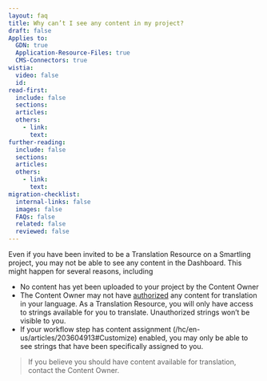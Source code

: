 ```yaml
---
layout: faq
title: Why can’t I see any content in my project?
draft: false
Applies to:
  GDN: true
  Application-Resource-Files: true
  CMS-Connectors: true
wistia:
  video: false
  id:
read-first:
  include: false
  sections:
  articles:
  others:
    - link:
      text:
further-reading:
  include: false
  sections:
  articles:
  others:
    - link:
      text:
migration-checklist:
  internal-links: false
  images: false
  FAQs: false
  related: false
  reviewed: false
---
```



Even if you have been invited to be a Translation Resource on a Smartling project, you may not be able to see any content in the Dashboard. This might happen for several reasons, including

* No content has yet been uploaded to your project by the Content Owner
* The Content Owner may not have [authorized](/knowledge-base/articles/authorize-content-from-the-list-view/) any content for translation in your language. As a Translation Resource, you will only have access to strings available for you to translate. Unauthorized strings won’t be visible to you.
* If your workflow step has content assignment (/hc/en-us/articles/203604913#Customize) enabled, you may only be able to see strings that have been specifically assigned to you.


> If you believe you should have content available for translation, contact the Content Owner.